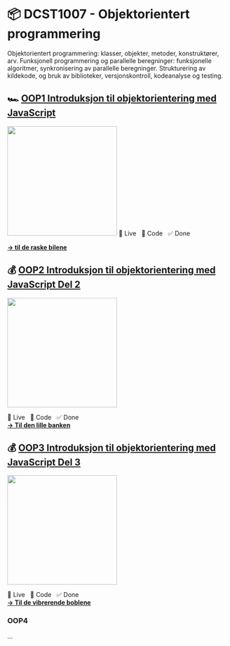 # 📦 DCST1007 - Objektorientert programmering
Objektorientert programmering: klasser, objekter, metoder, konstruktører, arv. Funksjonell programmering og parallelle beregninger: funksjonelle algoritmer, synkronisering av parallelle beregninger. Strukturering av kildekode, og bruk av biblioteker, versjonskontroll, kodeanalyse og testing.



## 🏎️ [**OOP1 Introduksjon til objektorientering med JavaScript**](https://paal-sorvik-pedersen.notion.site/OOP1-Introduksjon-til-objektorientering-med-JavaScript-257ced30c9ac4b0e8f37a142e46f5fb1)
<img src="https://user-images.githubusercontent.com/37175836/212548378-d9a972cc-1cd8-465a-9560-a7994df439d2.gif" width="250"/>
🍿 Live &nbsp; 🚀 Code &nbsp; ✅ Done
<br>

[**-> til de raske bilene**](https://paalpe.github.io/digvorsj-101/OOP1%20Introduksjon%20til%20objektorientering%20med%20JavaScript/index.html)



## 💰 [**OOP2 Introduksjon til objektorientering med JavaScript Del 2**](https://paal-sorvik-pedersen.notion.site/OOP2-Objektorientert-programmering-del-2-a6600889d4f144e281aa09ea804b0fd6)
<img src="https://user-images.githubusercontent.com/37175836/213461283-8c306698-a1a1-4730-b0b3-f5302f5cdd15.gif" width="250"/>

🍿 Live &nbsp; 🚀 Code &nbsp; ✅ Done
<br>
[**-> Til den lille banken**](https://paalpe.github.io/digvorsj-101/OOP2%20-%20Objektorientert%20programmering%20del%202/index.html)




## 💰 [**OOP3 Introduksjon til objektorientering med JavaScript Del 3**](https://paal-sorvik-pedersen.notion.site/OOP3-Objektorientert-programmering-del-3-71b1b7f5de544843874fe2dcfeffa4fa)
<img src="https://user-images.githubusercontent.com/37175836/214602579-ad89513b-a975-4708-9fbb-0ed4576d8659.gif" width="250"/>


🍿 Live &nbsp; 🚀 Code &nbsp; ✅ Done
<br>
[**-> Til de vibrerende boblene**](https://paalpe.github.io/digvorsj-101/OOP3%20-%20Objektorientert%20programmering%20del%203/index.html)




### OOP4


…
